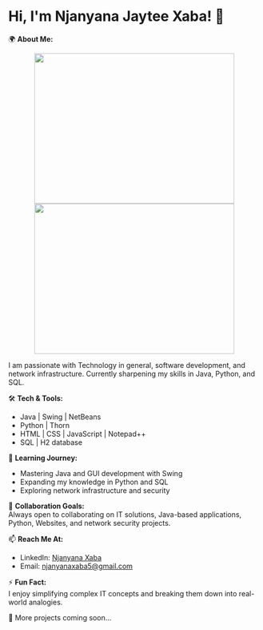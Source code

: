 # Hi, I'm Njanyana Jaytee Xaba! 👋  

🌍 **About Me:**  
<p align="center">
<img src="https://github.com/NjanyanaJayteeXaba/NjanyanaJayteeXaba/blob/main/5223113-hd_3840_2160_30fps-ezgif.com-video-to-gif-converter.gif" width="400" height="300">
<img src="https://github.com/user-attachments/assets/0e5e0bab-c5ce-4b8b-9378-3b11c2882aa8" width="400" height="300">
</p>

I am passionate with Technology in general, software development, and network infrastructure. Currently sharpening my skills in Java, Python, and SQL.  

🛠️ **Tech & Tools:**  
- Java | Swing | NetBeans  
- Python | Thorn
- HTML | CSS | JavaScript | Notepad++
- SQL | H2 database

🌱 **Learning Journey:**  
- Mastering Java and GUI development with Swing  
- Expanding my knowledge in Python and SQL  
- Exploring network infrastructure and security  

👯 **Collaboration Goals:**  
Always open to collaborating on IT solutions, Java-based applications, Python, Websites, and network security projects.  

📫 **Reach Me At:**  
- LinkedIn: [Njanyana Xaba](https://za.linkedin.com/in/njanyana-xaba-8b6b69296)  
- Email: [njanyanaxaba5@gmail.com](mailto:njanyanaxaba5@gmail.com)  

⚡ **Fun Fact:**  
I enjoy simplifying complex IT concepts and breaking them down into real-world analogies.  

🚀 More projects coming soon...  

<!---
NjanyanaJayteeXaba/NjanyanaJayteeXaba is a ✨ special ✨ repository because its `README.md` (this file) appears on your GitHub profile.
You can click the Preview link to take a look at your changes.
--->
